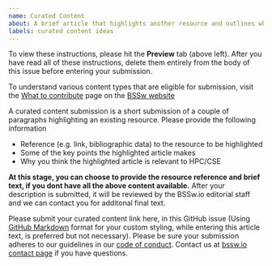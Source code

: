 ```yaml
---
name: Curated Content
about: A brief article that highlights another resource and outlines why the HPC/CSE community may value it.  
labels: curated content ideas
---
```


To view these instructions, please hit the **Preview** tab (above left). After you have read all of these instructions, delete them entirely from the body of this issue before entering your submission.

To understand various content types that are eligible for submission, visit the [What to contribute](http://bssw.io/pages/what-to-contribute-content-for-better-scientific-software) page on the [BSSw website](http://bssw.io)

A curated content submission is a short submission of a couple of paragraphs highlighting an existing resource.
Please provide the following information
* Reference (e.g. link, bibliographic data) to the resource to be highlighted
* Some of the key points the highlighted article makes 
* Why you think the highlighted article is relevant to HPC/CSE

**At this stage, you can choose to provide the resource reference and brief text, if you dont have all the above content available.** After your description is submitted, it will be reviewed by the BSSw.io editorial staff and we can contact you for additonal final text.

Please submit your curated content link here, in this GitHub issue (Using [GitHub Markdown](https://guides.github.com/features/mastering-markdown) format for your custom styling, while entering this article text, is preferred but not necessary). Please be sure your submission adheres to our guidelines in our [code of conduct](../../CODE_OF_CONDUCT.md). Contact us at [bssw.io contact page](https://bssw.io/contributes/new) if you have questions.


